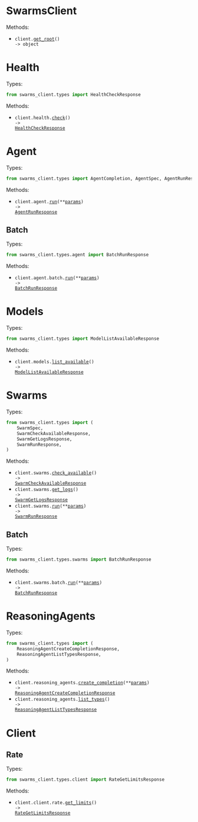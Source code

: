 # SwarmsClient

Methods:

- <code title="get /">client.<a href="./src/swarms_client/_client.py">get_root</a>() -> object</code>

# Health

Types:

```python
from swarms_client.types import HealthCheckResponse
```

Methods:

- <code title="get /health">client.health.<a href="./src/swarms_client/resources/health.py">check</a>() -> <a href="./src/swarms_client/types/health_check_response.py">HealthCheckResponse</a></code>

# Agent

Types:

```python
from swarms_client.types import AgentCompletion, AgentSpec, AgentRunResponse
```

Methods:

- <code title="post /v1/agent/completions">client.agent.<a href="./src/swarms_client/resources/agent/agent.py">run</a>(\*\*<a href="src/swarms_client/types/agent_run_params.py">params</a>) -> <a href="./src/swarms_client/types/agent_run_response.py">AgentRunResponse</a></code>

## Batch

Types:

```python
from swarms_client.types.agent import BatchRunResponse
```

Methods:

- <code title="post /v1/agent/batch/completions">client.agent.batch.<a href="./src/swarms_client/resources/agent/batch.py">run</a>(\*\*<a href="src/swarms_client/types/agent/batch_run_params.py">params</a>) -> <a href="./src/swarms_client/types/agent/batch_run_response.py">BatchRunResponse</a></code>

# Models

Types:

```python
from swarms_client.types import ModelListAvailableResponse
```

Methods:

- <code title="get /v1/models/available">client.models.<a href="./src/swarms_client/resources/models.py">list_available</a>() -> <a href="./src/swarms_client/types/model_list_available_response.py">ModelListAvailableResponse</a></code>

# Swarms

Types:

```python
from swarms_client.types import (
    SwarmSpec,
    SwarmCheckAvailableResponse,
    SwarmGetLogsResponse,
    SwarmRunResponse,
)
```

Methods:

- <code title="get /v1/swarms/available">client.swarms.<a href="./src/swarms_client/resources/swarms/swarms.py">check_available</a>() -> <a href="./src/swarms_client/types/swarm_check_available_response.py">SwarmCheckAvailableResponse</a></code>
- <code title="get /v1/swarm/logs">client.swarms.<a href="./src/swarms_client/resources/swarms/swarms.py">get_logs</a>() -> <a href="./src/swarms_client/types/swarm_get_logs_response.py">SwarmGetLogsResponse</a></code>
- <code title="post /v1/swarm/completions">client.swarms.<a href="./src/swarms_client/resources/swarms/swarms.py">run</a>(\*\*<a href="src/swarms_client/types/swarm_run_params.py">params</a>) -> <a href="./src/swarms_client/types/swarm_run_response.py">SwarmRunResponse</a></code>

## Batch

Types:

```python
from swarms_client.types.swarms import BatchRunResponse
```

Methods:

- <code title="post /v1/swarm/batch/completions">client.swarms.batch.<a href="./src/swarms_client/resources/swarms/batch.py">run</a>(\*\*<a href="src/swarms_client/types/swarms/batch_run_params.py">params</a>) -> <a href="./src/swarms_client/types/swarms/batch_run_response.py">BatchRunResponse</a></code>

# ReasoningAgents

Types:

```python
from swarms_client.types import (
    ReasoningAgentCreateCompletionResponse,
    ReasoningAgentListTypesResponse,
)
```

Methods:

- <code title="post /v1/reasoning-agent/completions">client.reasoning_agents.<a href="./src/swarms_client/resources/reasoning_agents.py">create_completion</a>(\*\*<a href="src/swarms_client/types/reasoning_agent_create_completion_params.py">params</a>) -> <a href="./src/swarms_client/types/reasoning_agent_create_completion_response.py">ReasoningAgentCreateCompletionResponse</a></code>
- <code title="get /v1/reasoning-agent/types">client.reasoning_agents.<a href="./src/swarms_client/resources/reasoning_agents.py">list_types</a>() -> <a href="./src/swarms_client/types/reasoning_agent_list_types_response.py">ReasoningAgentListTypesResponse</a></code>

# Client

## Rate

Types:

```python
from swarms_client.types.client import RateGetLimitsResponse
```

Methods:

- <code title="get /v1/rate/limits">client.client.rate.<a href="./src/swarms_client/resources/client/rate.py">get_limits</a>() -> <a href="./src/swarms_client/types/client/rate_get_limits_response.py">RateGetLimitsResponse</a></code>
